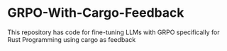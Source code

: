 # GRPO-With-Cargo-Feedback
This repository has code for fine-tuning LLMs with GRPO specifically for Rust Programming using cargo as feedback
